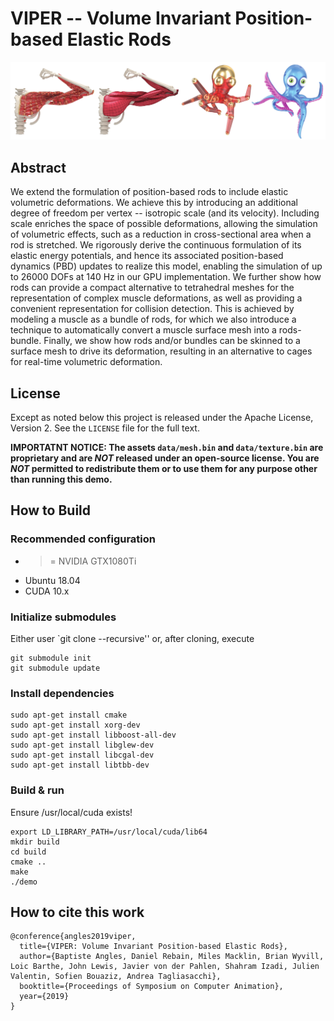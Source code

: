# VIPER -- Volume Invariant Position-based Elastic Rods

![](viper-teaser.png)

## Abstract

We extend the formulation of position-based rods to include elastic volumetric deformations. We achieve this by introducing an additional degree of freedom per vertex -- isotropic scale (and its velocity). Including scale enriches the space of possible deformations, allowing the simulation of volumetric effects, such as a reduction in cross-sectional area when a rod is stretched. We rigorously derive the continuous formulation of its elastic energy potentials, and hence its associated position-based dynamics (PBD) updates to realize this model, enabling the simulation of up to 26000 DOFs at 140 Hz in our GPU implementation. We further show how rods can provide a compact alternative to tetrahedral meshes for the representation of complex muscle deformations, as well as providing a convenient representation for collision detection. This is achieved by modeling a muscle as a bundle of rods, for which we also introduce a technique to automatically convert a muscle surface mesh into a rods-bundle. Finally, we show how rods and/or bundles can be skinned to a surface mesh to drive its deformation, resulting in an alternative to cages for real-time volumetric deformation. 

## License

Except as noted below this project is released under the Apache License, Version 2. See the `LICENSE` file for the full text.

**IMPORTATNT NOTICE: The assets `data/mesh.bin` and `data/texture.bin` are proprietary and are *NOT* released under an open-source license. You are *NOT* permitted to redistribute them or to use them for any purpose other than running this demo.**

## How to Build

### Recommended configuration

- >= NVIDIA GTX1080Ti  
- Ubuntu 18.04
- CUDA 10.x

### Initialize submodules
Either user `git clone --recursive'' or, after cloning, execute
```
git submodule init
git submodule update
```

### Install dependencies
```
sudo apt-get install cmake
sudo apt-get install xorg-dev
sudo apt-get install libboost-all-dev
sudo apt-get install libglew-dev
sudo apt-get install libcgal-dev
sudo apt-get install libtbb-dev
```

### Build & run
Ensure /usr/local/cuda exists!
```
export LD_LIBRARY_PATH=/usr/local/cuda/lib64
mkdir build
cd build
cmake ..
make
./demo
```

## How to cite this work
```
@conference{angles2019viper,
  title={VIPER: Volume Invariant Position-based Elastic Rods},
  author={Baptiste Angles, Daniel Rebain, Miles Macklin, Brian Wyvill, Loic Barthe, John Lewis, Javier von der Pahlen, Shahram Izadi, Julien Valentin, Sofien Bouaziz, Andrea Tagliasacchi},
  booktitle={Proceedings of Symposium on Computer Animation},
  year={2019}
}
```